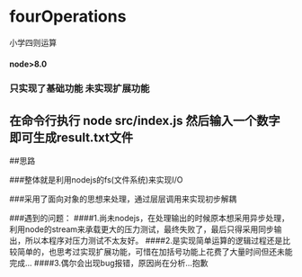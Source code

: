 ﻿# fourOperations
小学四则运算
#### node>8.0 
### 只实现了基础功能 未实现扩展功能
## 在命令行执行 node src/index.js 然后输入一个数字 即可生成result.txt文件

##思路

###整体就是利用nodejs的fs(文件系统)来实现I/O

###采用了面向对象的思想来处理，通过层层调用来实现初步解耦

###遇到的问题：
####1.尚未nodejs，在处理输出的时候原本想采用异步处理，利用node的stream来承载更大的压力测试，最终失败了，最后只得采用同步输出，所以本程序对压力测试不太友好。
####2.是实现简单运算的逻辑过程还是比较简单的，也思考过实现扩展功能，可惜在加括号功能上花费了大量时间但还未能完成...
####3.偶尔会出现bug报错，原因尚在分析...抱歉
